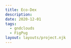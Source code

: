```yaml
---
title: Eco-Dex
description:
date: 2020-12-01
tags:
  - gndclouds
  - FigPug
layout: layouts/project.njk
---
```

